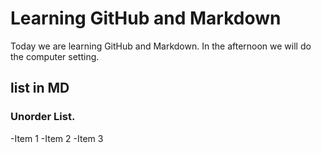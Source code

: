# Learning GitHub and Markdown

Today we are learning GitHub and Markdown. In the afternoon we will do the computer setting.

##  list in MD

###  Unorder List.
  -Item 1
  -Item 2
  -Item 3

